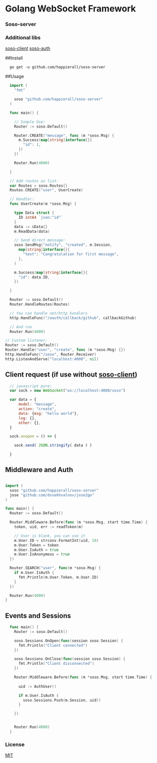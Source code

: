 # Golang WebSocket Framework
### Soso-server

### Additional libs
[soso-client](https://github.com/happierall/soso-client)
[soso-auth](https://github.com/happierall/soso-auth)

##Install
```
  go get -u github.com/happierall/soso-server
```

##Usage
```go
  import (
  	"fmt"

  	soso "github.com/happierall/soso-server"
  )

  func main() {

    // Simple Use:
    Router := soso.Default()

    Router.CREATE("message", func (m *soso.Msg) {
      m.Success(map[string]interface{}{
        "id": 1,
      })
    })

    Router.Run(4000)

  }
```

```go
  // Add routes as list:
  var Routes = soso.Routes{}
  Routes.CREATE("user", UserCreate)

  // Handler:
  func UserCreate(m *soso.Msg) {

    type Data struct {
      ID int64 `json:"id"`
    }
    data := &Data{}
    m.ReadData(data)

    // Send direct message:
    soso.SendMsg("notify", "created", m.Session,
      map[string]interface{}{
        "text": "Congratulation for first message",
      },
    )

    m.Success(map[string]interface{}{
      "id": data.ID,
    })

  }

  Router := soso.Default()
  Router.HandleRoutes(Routes)

  // You can handle net/http handlers
  http.HandleFunc("/oauth/callback/github", callbackGithub)

  // And run
  Router.Run(4000)
```


```go
// Custom listener:
Router := soso.Default()
Router.Handle("user", "create", func (m *soso.Msg) {})
http.HandleFunc("/soso", Router.Receiver)
http.ListenAndServe("localhost:4000", nil)
```

## Client request (if use without [soso-client](https://github.com/happierall/soso-client))
```javascript
  // javascript pure:
  var sock = new WebSocket("ws://localhost:4000/soso")

  var data = {
      model: "message",
      action: "create",
      data: {msg: "hello world"},
      log: {},
      other: {},
  }

  sock.onopen = () => {

    sock.send( JSON.stringify( data ) )

  }
```

## Middleware and Auth
```go

import (
  soso "github.com/happierall/soso-server"
  jose "github.com/dvsekhvalnov/jose2go"
)

func main() {
  Router := soso.Default()

  Router.Middleware.Before(func (m *soso.Msg, start time.Time) {
  	token, uid, err := readToken(m)

    // User is blank, you can use it
  	m.User.ID = strconv.FormatInt(uid, 10)
  	m.User.Token = token
  	m.User.IsAuth = true
  	m.User.IsAnonymous = true
  })

  Router.SEARCH("user", func(m *soso.Msg) {
    if m.User.IsAuth {
      fmt.Println(m.User.Token, m.User.ID)
    }
  })

  Router.Run(4000)
}
```


## Events and Sessions

```go
  func main() {
    Router := soso.Default()

    soso.Sessions.OnOpen(func(session soso.Session) {
      fmt.Println("Client connected")
    })

    soso.Sessions.OnClose(func(session soso.Session) {
      fmt.Println("Client disconnected")
    })

    Router.Middleware.Before(func (m *soso.Msg, start time.Time) {
      
      uid := AuthUser()

      if m.User.IsAuth {
        soso.Sessions.Push(m.Session, uid)) 
      }

    })


    Router.Run(4000)
  }
```

### License
[MIT](http://opensource.org/licenses/MIT)
